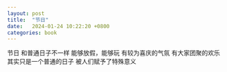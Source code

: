 ```yaml
---
layout: post
title:  "节日"
date:   2024-01-24 10:22:20 +0800
categories: book
---
```

节日
和普通日子不一样
能够放假，能够玩
有较为喜庆的气氛
有大家团聚的欢乐
其实只是一个普通的日子
被人们赋予了特殊意义




